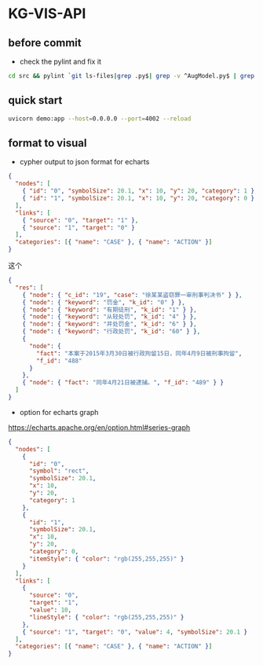 # KG-VIS-API

## before commit

- check the pylint and fix it
```bash
cd src && pylint `git ls-files|grep .py$| grep -v ^AugModel.py$ | grep -v ^model.py$ |xargs`
```

## quick start

```bash
uvicorn demo:app --host=0.0.0.0 --port=4002 --reload
```

## format to visual

- cypher output to json format for echarts

```json
{
  "nodes": [
    { "id": "0", "symbolSize": 20.1, "x": 10, "y": 20, "category": 1 },
    { "id": "1", "symbolSize": 20.1, "x": 10, "y": 20, "category": 0 }
  ],
  "links": [
    { "source": "0", "target": "1" },
    { "source": "1", "target": "0" }
  ],
  "categories": [{ "name": "CASE" }, { "name": "ACTION" }]
}
```

这个

```json
{
  "res": [
    { "node": { "c_id": "19", "case": "徐某某盗窃罪一审刑事判决书" } },
    { "node": { "keyword": "罚金", "k_id": "0" } },
    { "node": { "keyword": "有期徒刑", "k_id": "1" } },
    { "node": { "keyword": "从轻处罚", "k_id": "4" } },
    { "node": { "keyword": "并处罚金", "k_id": "6" } },
    { "node": { "keyword": "行政处罚", "k_id": "60" } },
    {
      "node": {
        "fact": "本案于2015年3月30日被行政拘留15日，同年4月9日被刑事拘留",
        "f_id": "488"
      }
    },
    { "node": { "fact": "同年4月21日被逮捕。", "f_id": "489" } }
  ]
}
```

- option for echarts graph

https://echarts.apache.org/en/option.html#series-graph

```json
{
  "nodes": [
    {
      "id": "0",
      "symbol": "rect",
      "symbolSize": 20.1,
      "x": 10,
      "y": 20,
      "category": 1
    },
    {
      "id": "1",
      "symbolSize": 20.1,
      "x": 10,
      "y": 20,
      "category": 0,
      "itemStyle": { "color": "rgb(255,255,255)" }
    }
  ],
  "links": [
    {
      "source": "0",
      "target": "1",
      "value": 10,
      "lineStyle": { "color": "rgb(255,255,255)" }
    },
    { "source": "1", "target": "0", "value": 4, "symbolSize": 20.1 }
  ],
  "categories": [{ "name": "CASE" }, { "name": "ACTION" }]
}
```
